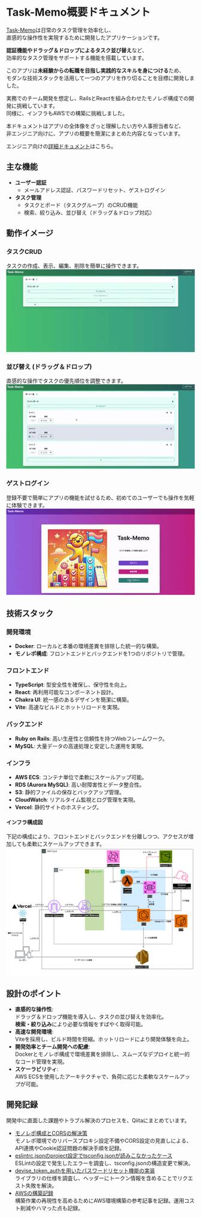 # Task-Memo概要ドキュメント
[Task-Memo](https://www.task-memo.com/)は日常のタスク管理を効率化し、  
直感的な操作性を実現するために開発したアプリケーションです。

**認証機能やドラッグ＆ドロップによるタスク並び替え**など、  
効率的なタスク管理をサポートする機能を搭載しています。

このアプリは**未経験からの転職を目指し実践的なスキルを身につける**ため、  
モダンな技術スタックを活用して一つのアプリを作り切ることを目標に開発しました。

実務でのチーム開発を想定し、RailsとReactを組み合わせたモノレポ構成での開発に挑戦しています。  
同様に、インフラもAWSでの構築に挑戦しました。

本ドキュメントはアプリの全体像をざっと理解したい方や人事担当者など、  
非エンジニア向けに、アプリの概要を簡潔にまとめた内容となっています。

エンジニア向けの[詳細ドキュメント](./docs/DETAILS.md)はこちら。

## 主な機能
- **ユーザー認証**
  - メールアドレス認証、パスワードリセット、ゲストログイン
- **タスク管理**
  - タスクとボード（タスクグループ）のCRUD機能
  - 検索、絞り込み、並び替え（ドラッグ＆ドロップ対応）

## 動作イメージ
### タスクCRUD
タスクの作成、表示、編集、削除を簡単に操作できます。  
![タスクCRUD](./front/public/images/task.gif)

### 並び替え (ドラッグ＆ドロップ)
直感的な操作でタスクの優先順位を調整できます。
![並び替え](./front/public/images/sort.gif)

### ゲストログイン
登録不要で簡単にアプリの機能を試せるため、初めてのユーザーでも操作を気軽に体験できます。
![ゲストログイン](./front/public/images/guestlogin.gif)

## 技術スタック

### 開発環境
- **Docker**: ローカルと本番の環境差異を排除した統一的な構築。
- **モノレポ構成**: フロントエンドとバックエンドを1つのリポジトリで管理。

### フロントエンド
- **TypeScript**: 型安全性を確保し、保守性を向上。
- **React**: 再利用可能なコンポーネント設計。
- **Chakra UI**: 統一感のあるデザインを簡潔に構築。
- **Vite**: 高速なビルドとホットリロードを実現。

### バックエンド
- **Ruby on Rails**: 高い生産性と信頼性を持つWebフレームワーク。
- **MySQL**: 大量データの高速処理と安定した運用を実現。

### インフラ
- **AWS ECS**: コンテナ単位で柔軟にスケールアップ可能。
- **RDS (Aurora MySQL)**: 高い耐障害性とデータ整合性。
- **S3**: 静的ファイルの保存とバックアップ管理。
- **CloudWatch**: リアルタイム監視とログ管理を実現。
- **Vercel**: 静的サイトのホスティング。

#### インフラ構成図
下記の構成により、フロントエンドとバックエンドを分離しつつ、アクセスが増加しても柔軟にスケールアップできます。
![インフラ構成図](./front/public/images/infra.png)

## 設計のポイント
- **直感的な操作性**:  
  ドラッグ＆ドロップ機能を導入し、タスクの並び替えを効率化。  
  **検索・絞り込み**により必要な情報をすばやく取得可能。
- **高速な開発環境**:  
  Viteを採用し、ビルド時間を短縮。ホットリロードにより開発体験を向上。
- **開発効率とチーム開発への配慮**:  
  Dockerとモノレポ構成で環境差異を排除し、スムーズなデプロイと統一的なコード管理を実現。
- **スケーラビリティ**:  
  AWS ECSを使用したアーキテクチャで、負荷に応じた柔軟なスケールアップが可能。

## 開発記録
開発中に直面した課題やトラブル解決のプロセスを、Qiitaにまとめています。  
- [モノレポ構成とCORSの解決策](https://qiita.com/kumazaki-y/items/7acbbfdbac9a838477a1)  
  モノレポ環境でのリバースプロキシ設定不備やCORS設定の見直しによる、API連携やCookie認証問題の解決手順を記録。
- [eslintrc.jsonのproject設定でtsconfig.jsonが読みこなかったケース](https://qiita.com/kumazaki-y/items/b8c3b887a236a2465b5f)  
  ESLintの設定で発生したエラーを調査し、tsconfig.jsonの構造変更で解決。
- [devise_token_authを用いたパスワードリセット機能の実装](https://qiita.com/kumazaki-y/items/b2d3323f75339973c601)  
  ライブラリの仕様を調査し、ヘッダーにトークン情報を含めることでリクエスト失敗を解決。
- [AWSの構築記録](https://qiita.com/kumazaki-y/items/dc8c9270a6b73df1a765)  
  構築作業の再現性を高めるためにAWS環境構築の参考記事を記録。運用コスト削減やハマった点も記録。


